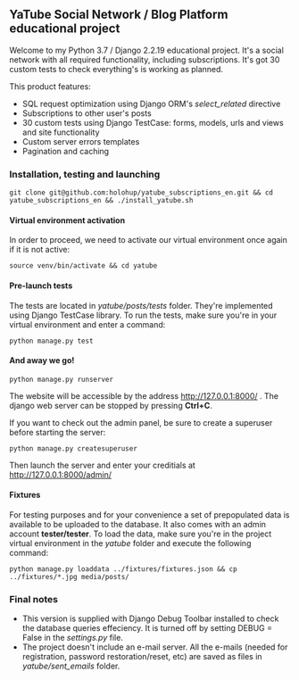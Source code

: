 ## YaTube Social Network / Blog Platform educational project

Welcome to my Python 3.7 / Django 2.2.19 educational project. It's a social network with all required functionality, including subscriptions. It's got 30 custom tests to check everything's is working as planned.

This product features:

- SQL request optimization using Django ORM's _select_related_ directive
- Subscriptions to other user's posts
- 30 custom tests using Django TestCase: forms, models, urls and views and site functionality
- Custom server errors templates
- Pagination and caching

### Installation, testing and launching

```
git clone git@github.com:holohup/yatube_subscriptions_en.git && cd yatube_subscriptions_en && ./install_yatube.sh
```

#### Virtual environment activation

In order to proceed, we need to activate our virtual environment once again if it is not active:

```
source venv/bin/activate && cd yatube
```

#### Pre-launch tests

The tests are located in _yatube/posts/tests_ folder. They're implemented using Django TestCase library. To run the tests, make sure you're in your virtual environment and enter a command:

```
python manage.py test
```

#### And away we go!

```
python manage.py runserver
```

The website will be accessible by the address http://127.0.0.1:8000/ .
The django web server can be stopped by pressing **Ctrl+C**.

If you want to check out the admin panel, be sure to create a superuser before starting the server:
```
python manage.py createsuperuser
```

Then launch the server and enter your creditials at http://127.0.0.1:8000/admin/

#### Fixtures

For testing purposes and for your convenience a set of prepopulated data is available to be uploaded to the database. It also comes with an admin account **tester/tester**. To load the data, make sure you're in the project virtual environment in the _yatube_ folder and execute the following command:

```
python manage.py loaddata ../fixtures/fixtures.json && cp ../fixtures/*.jpg media/posts/
```

### Final notes
- This version is supplied with Django Debug Toolbar installed to check the database queries effeciency. It is turned off by setting DEBUG = False in the _settings.py_ file.
- The project doesn't include an e-mail server. All the e-mails (needed for registration, password restoration/reset, etc) are saved as files in _yatube/sent_emails_ folder.

